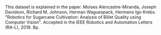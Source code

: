 This dataset is explained in the paper.
Moises Alencastre-Miranda, Joseph Davidson, Richard M. Johnson, Herman Waguespack, Hermano Igo Krebs. "Robotics for Sugarcane Cultivation: Analysis of Billet Quality using Computer Vision". Accepted in the IEEE Robotics and Automation Letters (RA-L), 2018. 8p.
